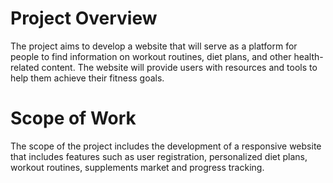 # Project Overview

   The project aims to develop a website that will serve as a platform for people to find information on workout routines, diet plans, and other health-related content. The website will provide users with resources and tools to help them achieve their fitness goals.
# Scope of Work
The scope of the project includes the development of a responsive website that includes features such as user registration, personalized diet plans, workout routines, supplements market and progress tracking.

